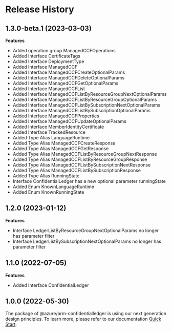 # Release History
    
## 1.3.0-beta.1 (2023-03-03)
    
**Features**

  - Added operation group ManagedCCFOperations
  - Added Interface CertificateTags
  - Added Interface DeploymentType
  - Added Interface ManagedCCF
  - Added Interface ManagedCCFCreateOptionalParams
  - Added Interface ManagedCCFDeleteOptionalParams
  - Added Interface ManagedCCFGetOptionalParams
  - Added Interface ManagedCCFList
  - Added Interface ManagedCCFListByResourceGroupNextOptionalParams
  - Added Interface ManagedCCFListByResourceGroupOptionalParams
  - Added Interface ManagedCCFListBySubscriptionNextOptionalParams
  - Added Interface ManagedCCFListBySubscriptionOptionalParams
  - Added Interface ManagedCCFProperties
  - Added Interface ManagedCCFUpdateOptionalParams
  - Added Interface MemberIdentityCertificate
  - Added Interface TrackedResource
  - Added Type Alias LanguageRuntime
  - Added Type Alias ManagedCCFCreateResponse
  - Added Type Alias ManagedCCFGetResponse
  - Added Type Alias ManagedCCFListByResourceGroupNextResponse
  - Added Type Alias ManagedCCFListByResourceGroupResponse
  - Added Type Alias ManagedCCFListBySubscriptionNextResponse
  - Added Type Alias ManagedCCFListBySubscriptionResponse
  - Added Type Alias RunningState
  - Interface ConfidentialLedger has a new optional parameter runningState
  - Added Enum KnownLanguageRuntime
  - Added Enum KnownRunningState
    
    
## 1.2.0 (2023-01-12)
    
**Features**

  - Interface LedgerListByResourceGroupNextOptionalParams no longer has parameter filter
  - Interface LedgerListBySubscriptionNextOptionalParams no longer has parameter filter
    
    
## 1.1.0 (2022-07-05)
    
**Features**

  - Added Interface ConfidentialLedger
    
    
## 1.0.0 (2022-05-30)

The package of @azure/arm-confidentialledger is using our next generation design principles. To learn more, please refer to our documentation [Quick Start](https://aka.ms/js-track2-quickstart).
